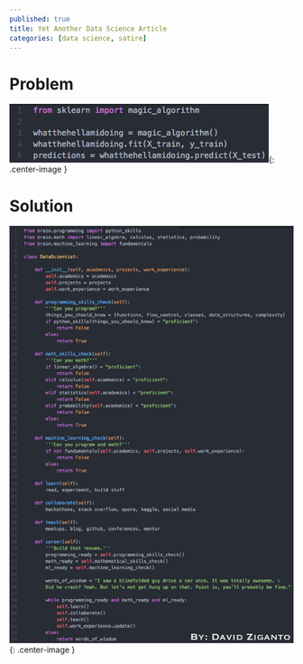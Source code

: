 ```yaml
---
published: true
title: Yet Another Data Science Article
categories: [data science, satire]
---
```


# Problem
![image](/assets/images/magic_algorithm.png?raw=true){: .center-image }

# Solution
![image](/assets/images/ds_solution.png?raw=true){: .center-image }
